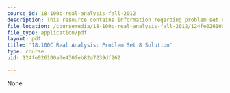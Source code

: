 ```yaml
---
course_id: 18-100c-real-analysis-fall-2012
description: This resource contains information regarding problem set 8 solution.
file_location: /coursemedia/18-100c-real-analysis-fall-2012/124fe026100a3e430feb82a7239df262_MIT18_100CF12_Prob_Set_8.pdf
file_type: application/pdf
layout: pdf
title: '18.100C Real Analysis: Problem Set 8 Solution'
type: course
uid: 124fe026100a3e430feb82a7239df262

---
```

None